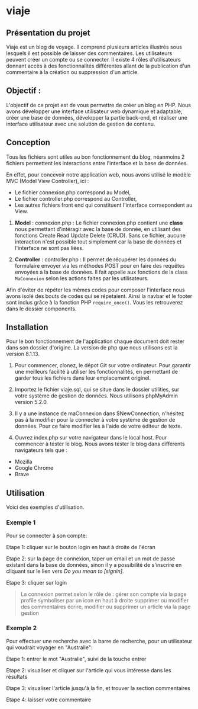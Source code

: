 # viaje

## Présentation du projet ##

Viaje est un blog de voyage. Il comprend plusieurs articles illustrés sous lesquels il est possible de laisser des commentaires. Les utilisateurs peuvent créer un compte ou se connecter. Il existe 4 rôles d'utilisateurs donnant accès à des fonctionnalités différentes allant de la publication d'un commentaire à la création ou suppression d'un article.

## Objectif :

L'objectif de ce projet est de vous permettre de créer un blog en PHP. Nous avons développer une interface utilisateur web dynamique et adaptable, créer une base de données, développer la partie back-end, et réaliser une interface utilisateur avec une solution de gestion de contenu.

## Conception ##
Tous les fichiers sont utiles au bon fonctionnement du blog, néanmoins 2 fichiers permettent les interactions entre l'interface et la base de données.

En effet, pour concevoir notre application web, nous avons utilisé le modèle MVC (Model View Controller), ici :
* Le fichier connexion.php correspond au Model,
* Le fichier controller.php correspond au Controller,
* Les autres fichiers front end qui constituent l'interface corrsepondent au View.

1. **Model** : connexion.php : 
Le fichier connexion.php contient une **class** nous permettant d'intéragir avec la base de donnée, en utilisant des fonctions Create Read Update Delete (CRUD). Sans ce fichier, aucune interaction n'est possible tout simplement car la base de données et l'interface ne sont pas liées.

2. **Controller** : controller.php : 
Il permet de récupérer les données du formulaire envoyer via les méthodes POST pour en faire des requêtes envoyées à la base de données. Il fait appelle aux fonctions de la class `MaConnexion` selon les actions faites par les utilisateurs. 

Afin d'éviter de répéter les mêmes codes pour composer l'interface nous avons isolé des bouts de codes qui se répetaient. Ainsi la navbar et le footer sont inclus grâce à la fonction PHP `require_once()`. Vous les retrouverez dans le dossier components.

## Installation ##
Pour le bon fonctionnement de l'application chaque document doit rester dans son dossier d'origine. La version de php que nous utilisons est la version 8.1.13.

1. Pour commencer, clonez, le dépot Git sur votre ordinateur. 
Pour garantir une meilleurs facilité à utiliser les fonctionnalités, en permettant de garder tous les fichiers dans leur emplacement originel.

2. Importez le fichier viaje.sql, qui se situe dans le dossier utilities, sur votre système de gestion de données.
Nous utilisons phpMyAdmin version 5.2.0.

3. Il y a une instance de maConnexion dans $NewConnection, n'hésitez pas à la modifier pour la connecter à votre système de gestion de données. Pour ce faire modifier les à l'aide de votre éditeur de texte. 

4. Ouvrez index.php sur votre navigateur dans le local host. Pour commencer à tester le blog. Nous avons tester le blog dans différents navigateurs tels que : 
* Mozilla
* Google Chrome
* Brave

## Utilisation ##
Voici des exemples d'utilisation. 

### Exemple 1
Pour se connecter à son compte:

Etape 1: cliquer sur le bouton login en haut à droite de l'écran

Etape 2: sur la page de connexion, taper un email et un mot de passe existant dans la base de données, sinon il y a possibilité de s'inscrire en cliquant sur le lien vers _Do you mean to [signin]_. 

Etape 3: cliquer sur login

>La connexion permet selon le rôle de :
> gérer son compte via la page profile symboliser par un icon en haut à droite
> supprimer ou modifier des commentaires
> écrire, modifier ou supprimer un article via la page gestion

### Exemple 2

Pour effectuer une recherche avec la barre de recherche, pour un utilisateur qui voudrait voyager en "Australie":

Etape 1: entrer le mot "Australie", suivi de la touche entrer

Etape 2: visualiser et cliquer sur l'article qui vous intéresse dans les résultats

Etape 3: visualiser l'article jusqu'à la fin, et trouver la section commentaires

Etape 4: laisser votre commentaire